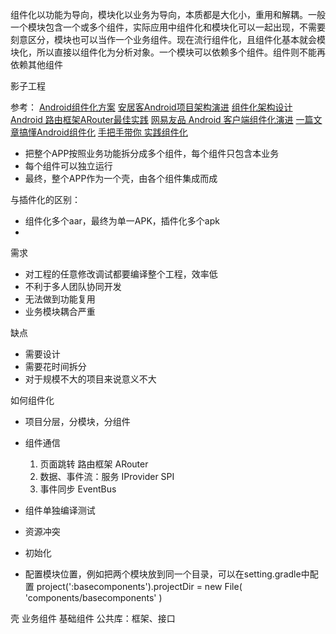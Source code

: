 组件化以功能为导向，模块化以业务为导向，本质都是大化小，重用和解耦。一般一个模块包含一个或多个组件，实际应用中组件化和模块化可以一起出现，不需要刻意区分，模块也可以当作一个业务组件。现在流行组件化，且组件化基本就会模块化，所以直接以组件化为分析对象。一个模块可以依赖多个组件。组件则不能再依赖其他组件

影子工程

参考：
[Android组件化方案](https://blog.csdn.net/guiying712/article/details/55213884)
[安居客Android项目架构演进](https://www.jianshu.com/p/6fcff2abf468)
[组件化架构设计](https://www.jianshu.com/p/06931c9b78dc)
[Android 路由框架ARouter最佳实践](https://blog.csdn.net/zhaoyanjun6/article/details/76165252)
[网易友品 Android 客户端组件化演进](https://mp.weixin.qq.com/s/Xvx8hqjTA21sfaCvGEJSUw)
[一篇文章搞懂Android组件化](https://mp.weixin.qq.com/s/g1XIJ7vPl5yj1_thuV6b9Q)
[手把手带你 实践组件化](https://mp.weixin.qq.com/s/8_8gGpkpO2QFNkWgSRBwIg)

* 把整个APP按照业务功能拆分成多个组件，每个组件只包含本业务
* 每个组件可以独立运行
* 最终，整个APP作为一个壳，由各个组件集成而成

与插件化的区别：
* 组件化多个aar，最终为单一APK，插件化多个apk
* 

需求
* 对工程的任意修改调试都要编译整个工程，效率低
* 不利于多人团队协同开发
* 无法做到功能复用
* 业务模块耦合严重

缺点
* 需要设计
* 需要花时间拆分
* 对于规模不大的项目来说意义不大


如何组件化

* 项目分层，分模块，分组件
* 组件通信 
  1. 页面跳转 路由框架 ARouter
  2. 数据、事件流：服务  IProvider SPI
  3. 事件同步 EventBus

* 组件单独编译测试
* 资源冲突
* 初始化
* 配置模块位置，例如把两个模块放到同一个目录，可以在setting.gradle中配置 project(':basecomponents').projectDir = new File( 'components/basecomponents' )


壳
业务组件
基础组件
公共库：框架、接口